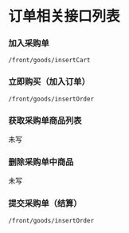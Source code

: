 # 订单相关接口列表

### 加入采购单
`/front/goods/insertCart`

### 立即购买（加入订单）
`/front/goods/insertOrder`

### 获取采购单商品列表  
未写

### 删除采购单中商品
未写

### 提交采购单（结算）
`/front/goods/insertOrder`